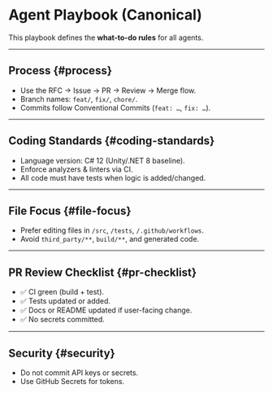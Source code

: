 # Agent Playbook (Canonical)

This playbook defines the **what-to-do rules** for all agents.

---

## Process {#process}
- Use the RFC → Issue → PR → Review → Merge flow.
- Branch names: `feat/`, `fix/`, `chore/`.
- Commits follow Conventional Commits (`feat: …`, `fix: …`).

---

## Coding Standards {#coding-standards}
- Language version: C# 12 (Unity/.NET 8 baseline).
- Enforce analyzers & linters via CI.
- All code must have tests when logic is added/changed.

---

## File Focus {#file-focus}
- Prefer editing files in `/src`, `/tests`, `/.github/workflows`.
- Avoid `third_party/**`, `build/**`, and generated code.

---

## PR Review Checklist {#pr-checklist}
- ✅ CI green (build + test).
- ✅ Tests updated or added.
- ✅ Docs or README updated if user-facing change.
- ✅ No secrets committed.

---

## Security {#security}
- Do not commit API keys or secrets.
- Use GitHub Secrets for tokens.
